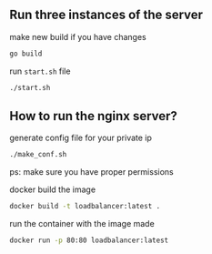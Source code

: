 ## Run three instances of the server
make new build if you have changes
```bash
go build
```

run `start.sh` file
```bash
./start.sh
```

## How to run the nginx server?
generate config file for your private ip
```bash
./make_conf.sh
```
ps: make sure you have proper permissions

docker build the image
```bash
docker build -t loadbalancer:latest .
```
run the container with the image made
```bash
docker run -p 80:80 loadbalancer:latest
```